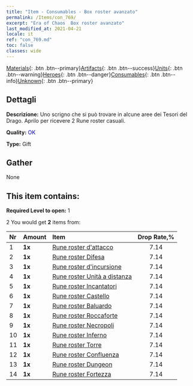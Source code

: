 ```yaml
---
title: "Item - Consumables - Box roster avanzato"
permalink: /Items/con_769/
excerpt: "Era of Chaos  Box roster avanzato"
last_modified_at: 2021-04-21
locale: it
ref: "con_769.md"
toc: false
classes: wide
---
```

 [Materials](/it/Items/){: .btn .btn--primary}[Artifacts](/it/Items/Artifacts/){: .btn .btn--success}[Units](/it/Items/Units/){: .btn .btn--warning}[Heroes](/it/Items/Heroes/){: .btn .btn--danger}[Consumables](/it/Items/Consumables/){: .btn .btn--info}[Unknown](/it/Items/Unknown/){: .btn .btn--primary}

## Dettagli
 **Descrizione:** Uno scrigno che si può trovare in alcune aree dei Tesori del Drago. Aprilo per ricevere 2 Rune roster casuali.

 **Quality:** <span style="color: #0000CD">OK</span>

 **Type:** Gift

## Gather

  None

## This item contains:

 **Required Level to open:** 1

 2 You would get **2** items  from:

  | Nr | Amount |     Item    | Drop Rate,% |
  |:---|:-------|:------------|:---------:|
  | 1 |  **1x** | [Rune roster d'attacco](/it/Items/con_734/) | 7.14 | 
  | 2 |  **1x** | [Rune roster Difesa](/it/Items/con_739/) | 7.14 | 
  | 3 |  **1x** | [Rune roster d'incursione](/it/Items/con_741/) | 7.14 | 
  | 4 |  **1x** | [Rune roster Unità a distanza](/it/Items/con_742/) | 7.14 | 
  | 5 |  **1x** | [Rune roster Incantatori](/it/Items/con_746/) | 7.14 | 
  | 6 |  **1x** | [Rune roster Castello](/it/Items/con_752/) | 7.14 | 
  | 7 |  **1x** | [Rune roster Baluardo](/it/Items/con_753/) | 7.14 | 
  | 8 |  **1x** | [Rune roster Roccaforte](/it/Items/con_754/) | 7.14 | 
  | 9 |  **1x** | [Rune roster Necropoli](/it/Items/con_755/) | 7.14 | 
  | 10 |  **1x** | [Rune roster Inferno](/it/Items/con_777/) | 7.14 | 
  | 11 |  **1x** | [Rune roster Torre](/it/Items/con_785/) | 7.14 | 
  | 12 |  **1x** | [Rune roster Confluenza](/it/Items/con_791/) | 7.14 | 
  | 13 |  **1x** | [Rune roster Dungeon](/it/Items/con_792/) | 7.14 | 
  | 14 |  **1x** | [Rune roster Fortezza](/it/Items/con_818/) | 7.14 | 
